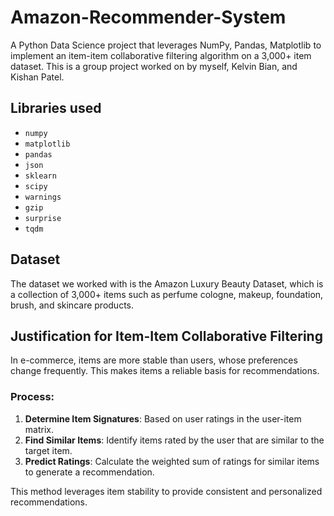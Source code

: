 # Amazon-Recommender-System
A Python Data Science project that leverages NumPy, Pandas, Matplotlib to implement an item-item collaborative filtering algorithm on a 3,000+ item dataset.
This is a group project worked on by myself, Kelvin Bian, and Kishan Patel.

## Libraries used
* `numpy`
* `matplotlib`
* `pandas`
* `json`
* `sklearn`
* `scipy`
* `warnings`
* `gzip`
* `surprise`
* `tqdm`

## Dataset
The dataset we worked with is the Amazon Luxury Beauty Dataset, which is a collection of 3,000+ items such as perfume
cologne, makeup, foundation, brush, and skincare products.

## Justification for Item-Item Collaborative Filtering

In e-commerce, items are more stable than users, whose preferences change frequently. This makes items a reliable basis for recommendations.

### Process:
1. **Determine Item Signatures**: Based on user ratings in the user-item matrix.  
2. **Find Similar Items**: Identify items rated by the user that are similar to the target item.  
3. **Predict Ratings**: Calculate the weighted sum of ratings for similar items to generate a recommendation.

This method leverages item stability to provide consistent and personalized recommendations.





